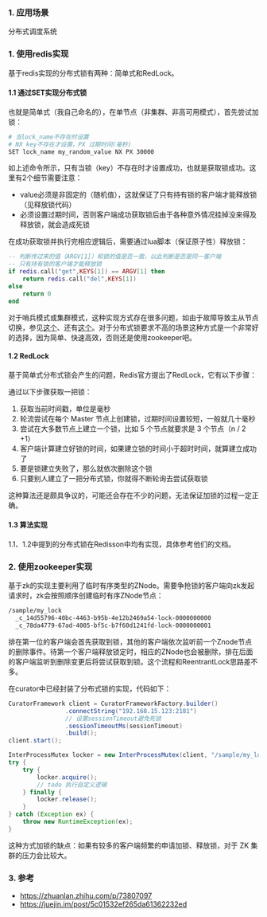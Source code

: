 ### 1. 应用场景

分布式调度系统



### 1. 使用redis实现

基于redis实现的分布式锁有两种：简单式和RedLock。

#### 1.1 通过SET实现分布式锁

也就是简单式（我自己命名的），在单节点（非集群、非高可用模式），首先尝试加锁：

```bash
# 当lock_name不存在时设置
# NX key不存在才设置，PX 过期时间(毫秒)
SET lock_name my_random_value NX PX 30000
```

如上述命令所示，只有当锁（key）不存在时才设置成功，也就是获取锁成功。这里有2个细节需要注意：

- value必须是非固定的（随机值），这就保证了只有持有锁的客户端才能释放锁（见释放锁代码）
- 必须设置过期时间，否则客户端成功获取锁后由于各种意外情况挂掉没来得及释放锁，就会造成死锁

在成功获取锁并执行完相应逻辑后，需要通过lua脚本（保证原子性）释放锁：

```lua
-- 判断传过来的值（ARGV[1]）和锁的值是否一致，以此判断是否是同一客户端
-- 只有持有锁的客户端才能释放锁
if redis.call("get",KEYS[1]) == ARGV[1] then
    return redis.call("del",KEYS[1])
else
    return 0
end
```

对于哨兵模式或集群模式，这种实现方式存在很多问题，如由于故障导致主从节点切换，参见[这个](https://zhuanlan.zhihu.com/p/53251005)、还有[这个](https://www.cnblogs.com/zhili/p/redLock_DistributedLock.html)。对于分布式锁要求不高的场景这种方式是一个非常好的选择，因为简单、快速高效，否则还是使用zookeeper吧。

#### 1.2 RedLock

基于简单式分布式锁会产生的问题，Redis官方提出了RedLock，它有以下步骤：

通过以下步骤获取一把锁：

1. 获取当前时间戳，单位是毫秒
2. 轮流尝试在每个 Master 节点上创建锁，过期时间设置较短，一般就几十毫秒
3. 尝试在大多数节点上建立一个锁，比如 5 个节点就要求是 3 个节点（n / 2 +1）
4. 客户端计算建立好锁的时间，如果建立锁的时间小于超时时间，就算建立成功了
5. 要是锁建立失败了，那么就依次删除这个锁
6. 只要别人建立了一把分布式锁，你就得不断轮询去尝试获取锁

这种算法还是颇具争议的，可能还会存在不少的问题，无法保证加锁的过程一定正确。

#### 1.3 算法实现

1.1、1.2中提到的分布式锁在Redisson中均有实现，具体参考他们的文档。

### 2. 使用zookeeper实现

基于zk的实现主要利用了临时有序类型的ZNode。需要争抢锁的客户端向zk发起请求时，zk会按照顺序创建临时有序ZNode节点：

```bash
/sample/my_lock
  _c_14d55796-40bc-4463-b95b-4e12b2469a54-lock-0000000000
  _c_78da4779-67ad-4005-bf5c-b7f60d1241fd-lock-0000000001
```

排在第一位的客户端会首先获取到锁，其他的客户端依次监听前一个Znode节点的删除事件。待第一个客户端释放锁定时，相应的ZNode也会被删除，排在后面的客户端监听到删除变更后将尝试获取到锁。这个流程和ReentrantLock思路差不多。

在curator中已经封装了分布式锁的实现，代码如下：

```java
CuratorFramework client = CuratorFrameworkFactory.builder()
                .connectString("192.168.15.123:2181")
                // 设置sessionTimeout避免死锁
                .sessionTimeoutMs(sessionTimeout)
                .build();
client.start();

InterProcessMutex locker = new InterProcessMutex(client, "/sample/my_lock");
try {
    try {
        locker.acquire();
        // todo 执行自定义逻辑
    } finally {
        locker.release();
    }
} catch (Exception ex) {
    throw new RuntimeException(ex);
}
```

这种方式加锁的缺点：如果有较多的客户端频繁的申请加锁、释放锁，对于 ZK 集群的压力会比较大。

### 3. 参考

- https://zhuanlan.zhihu.com/p/73807097
- https://juejin.im/post/5c01532ef265da61362232ed